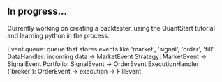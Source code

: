 ## In progress...
Currently working on creating a backtester, using the QuantStart tutorial and learning python in the process.

Event queue: queue that stores events like 'market', 'signal', 'order', 'fill'.
DataHandler: incoming data -> MarketEvent
Strategy: MarketEvent -> SignalEvent
Portfolio: SignalEvent -> OrderEvent
ExecutionHandler ('broker'): OrderEvent -> execution -> FillEvent
